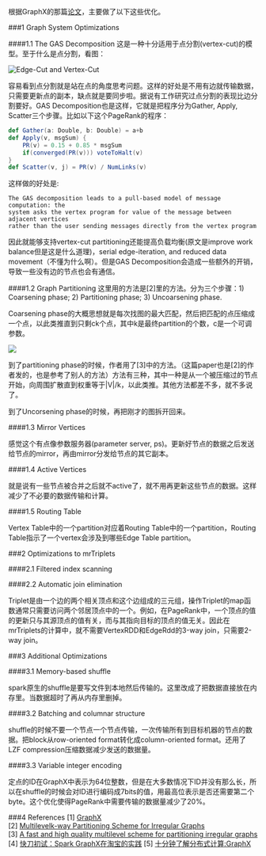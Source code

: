 根据GraphX的那篇[论文](http://dl.acm.org/citation.cfm?id=2484427)，主要做了以下这些优化。  

###1 Graph System Optimizations

####1.1 The GAS Decomposition
 这是一种十分适用于点分割(vertex-cut)的模型。至于什么是点分割，看图： 
 
 ![Edge-Cut and Vertex-Cut](http://i766.photobucket.com/albums/xx304/mszxw999/blog/QQ20160224101824.png)
 
容易看到点分割就是站在点的角度思考问题。这样的好处是不用有边就传输数据，只需要更新点的副本，缺点就是要同步啦。据说有工作研究过点分割的表现比边分割要好。GAS Decomposition也是这样，它就是把程序分为Gather, Apply, Scatter三个步骤。比如以下这个PageRank的程序：

```scala
def Gather(a: Double, b: Double) = a+b
def Apply(v, msgSum) {
    PR(v) = 0.15 + 0.85 * msgSum
    if(converged(PR(v))) voteToHalt(v)
}
def Scatter(v, j) = PR(v) / NumLinks(v)
```
这样做的好处是:

    The GAS decomposition leads to a pull-based model of message computation: the 
    system asks the vertex program for value of the message between adjacent vertices 
    rather than the user sending messages directly from the vertex program

因此就能够支持vertex-cut partitioning还能提高负载均衡(原文是improve work balance但是这是什么道理)，serial edge-iteration, and reduced data movement（不懂为什么啊）。但是GAS Decomposition会造成一些额外的开销，导致一些没有边的节点也会有通信。

####1.2 Graph Partitioning
这里用的方法是[2]里的方法。分为三个步骤：1) Coarsening phase; 2) Partitioning phase; 3) Uncoarsening phase.

Coarsening phase的大概思想就是每次找图的最大匹配，然后把匹配的点压缩成一个点，以此类推直到只剩ck个点，其中k是最终partition的个数，c是一个可调参数。

![](http://i766.photobucket.com/albums/xx304/mszxw999/blog/QQ20160224171010.png)

到了partitioning phase的时候，作者用了[3]中的方法。（这篇paper也是[2]的作者发的，也是参考了别人的方法）方法有三种，其中一种是从一个被压缩过的节点开始，向周围扩散直到权重等于|V|/k，以此类推。其他方法都差不多，就不多说了。

到了Uncorsening phase的时候，再把刚才的图拆开回来。

####1.3 Mirror Vertices

感觉这个有点像参数服务器(parameter server, ps)。更新好节点的数据之后发送给节点的mirror，再由mirror分发给节点的其它副本。

####1.4 Active Vertices

就是说有一些节点被合并之后就不active了，就不用再更新这些节点的数据。这样减少了不必要的数据传输和计算。

####1.5 Routing Table

Vertex Table中的一个partition对应着Routing Table中的一个partition，Routing Table指示了一个vertex会涉及到哪些Edge Table partition。

###2 Optimizations to mrTriplets

####2.1 Filtered index scanning

####2.2 Automatic join elimination

Triplet是由一个边的两个相关顶点和这个边组成的三元组，操作Triplet的map函数通常只需要访问两个邻居顶点中的一个。例如，在PageRank中，一个顶点的值的更新只与其源顶点的值有关，而与其指向目标的顶点的值无关。因此在mrTriplets的计算中，就不需要VertexRDD和EdgeRdd的3-way join，只需要2-way join。

###3 Additional Optimizations

####3.1 Memory-based shuffle

spark原生的shuffle是要写文件到本地然后传输的。这里改成了把数据直接放在内存里。当数据超时了再从内存里删掉。

####3.2 Batching and columnar structure

shuffle的时候不要一个节点一个节点传输，一次传输所有到目标机器的节点的数据。把block从row-oriented format转化成column-oriented format。还用了LZF compression压缩数据减少发送的数据量。

####3.3 Variable integer encoding

定点的ID在GraphX中表示为64位整数，但是在大多数情况下ID并没有那么长，所以在shuffle的时候会对ID进行编码成7bits的值，用最高位表示是否还需要第二个byte。这个优化使得PageRank中需要传输的数据量减少了20%。

###4 References
[1] [GraphX](http://dl.acm.org/citation.cfm?id=2484427)  
[2] [Multilevelk-way Partitioning Scheme for Irregular Graphs](http://glaros.dtc.umn.edu/gkhome/fetch/papers/mlJPDC98.pdf)  
[3] [A fast and high quality multilevel scheme for partitioning irregular graphs](http://glaros.dtc.umn.edu/gkhome/fetch/papers/mlICPP95.pdf)  
[4] [快刀初试：Spark GraphX在淘宝的实践](http://www.csdn.net/article/2014-08-07/2821097)
[5] [十分钟了解分布式计算:GraphX](http://doc.okbase.net/wei-li/archive/83118.html)